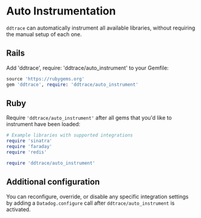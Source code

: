 # Auto Instrumentation

`ddtrace` can automatically instrument all available libraries, without requiring the manual setup of each one.

## Rails

Add 'ddtrace', require: 'ddtrace/auto_instrument' to your Gemfile:

```ruby
source 'https://rubygems.org'
gem 'ddtrace', require: 'ddtrace/auto_instrument'
```

## Ruby

Require `'ddtrace/auto_instrument'` after all gems that you'd like to instrument have been loaded:

```ruby
# Example libraries with supported integrations
require 'sinatra'
require 'faraday'
require 'redis'

require 'ddtrace/auto_instrument'
```

## Additional configuration

You can reconfigure, override, or disable any specific integration settings by adding
a `Datadog.configure` call after `ddtrace/auto_instrument` is activated.
